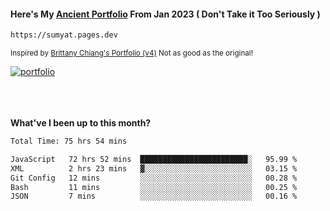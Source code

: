 #### Here's My [Ancient Portfolio](https://sumyat.pages.dev) From Jan 2023 ( Don't Take it Too Seriously ) 
````bash
https://sumyat.pages.dev 
````

<sub>Inspired by [Brittany Chiang's Portfolio (v4)](https://v4.brittanychiang.com/) Not as good as the original!</sub>


<a href='https://sumyat.pages.dev/'>
    <img src='https://github.com/sumyat-aung/sumyat-aung/assets/108873224/c9b4f2be-c585-4dd3-84e1-692c3854a6d8' alt='portfolio' align='center' />
</a>


<br />
<br />


<br />
<br />

**What've I been up to this month?**

<!--START_SECTION:waka-->

```txt
Total Time: 75 hrs 54 mins

JavaScript   72 hrs 52 mins  ████████████████████████░   95.99 %
XML          2 hrs 23 mins   ▓░░░░░░░░░░░░░░░░░░░░░░░░   03.15 %
Git Config   12 mins         ░░░░░░░░░░░░░░░░░░░░░░░░░   00.28 %
Bash         11 mins         ░░░░░░░░░░░░░░░░░░░░░░░░░   00.25 %
JSON         7 mins          ░░░░░░░░░░░░░░░░░░░░░░░░░   00.16 %
```

<!--END_SECTION:waka-->




